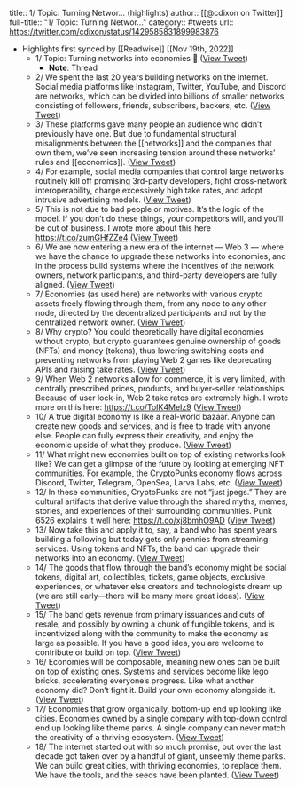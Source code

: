 title:: 1/ Topic: Turning Networ... (highlights)
author:: [[@cdixon on Twitter]]
full-title:: "1/ Topic: Turning Networ..."
category:: #tweets
url:: https://twitter.com/cdixon/status/1429585831899983876

- Highlights first synced by [[Readwise]] [[Nov 19th, 2022]]
	- 1/ Topic: Turning networks into economies 🧵 ([View Tweet](https://twitter.com/cdixon/status/1429585831899983876))
		- **Note**: Thread
	- 2/ We spent the last 20 years building networks on the internet. Social media platforms like Instagram, Twitter, YouTube, and Discord are networks, which can be divided into billions of smaller networks, consisting of followers, friends, subscribers, backers, etc. ([View Tweet](https://twitter.com/cdixon/status/1429585832797560833))
	- 3/ These platforms gave many people an audience who didn’t previously have one. But due to fundamental structural misalignments between the [[networks]] and the companies that own them, we’ve seen increasing tension around these networks’ rules and [[economics]]. ([View Tweet](https://twitter.com/cdixon/status/1429585833829441537))
	- 4/ For example, social media companies that control large networks routinely kill off promising 3rd-party developers, fight cross-network interoperability, charge excessively high take rates, and adopt intrusive advertising models. ([View Tweet](https://twitter.com/cdixon/status/1429585834861203463))
	- 5/ This is not due to bad people or motives. It’s the logic of the model. If you don’t do these things, your competitors will, and you’ll be out of business. I wrote more about this here https://t.co/zumGHfZZe4 ([View Tweet](https://twitter.com/cdixon/status/1429585835888844802))
	- 6/ We are now entering a new era of the internet — Web 3 — where we have the chance to upgrade these networks into economies, and in the process build systems where the incentives of the network owners, network participants, and third-party developers are fully aligned. ([View Tweet](https://twitter.com/cdixon/status/1429585837109366784))
	- 7/ Economies (as used here) are networks with various crypto assets freely flowing through them, from any node to any other node, directed by the decentralized participants and not by the centralized network owner. ([View Tweet](https://twitter.com/cdixon/status/1429585838157950982))
	- 8/ Why crypto? You could theoretically have digital economies without crypto, but crypto guarantees genuine ownership of goods (NFTs) and money (tokens), thus lowering switching costs and preventing networks from playing Web 2 games like deprecating APIs and raising take rates. ([View Tweet](https://twitter.com/cdixon/status/1429585839147806723))
	- 9/ When Web 2 networks allow for commerce, it is very limited, with centrally prescribed prices, products, and buyer-seller relationships. Because of user lock-in, Web 2 take rates are extremely high. I wrote more on this here: https://t.co/ToIK4MeIz9 ([View Tweet](https://twitter.com/cdixon/status/1429585840338989063))
	- 10/ A true digital economy is like a real-world bazaar. Anyone can create new goods and services, and is free to trade with anyone else. People can fully express their creativity, and enjoy the economic upside of what they produce. ([View Tweet](https://twitter.com/cdixon/status/1429585841580478466))
	- 11/ What might new economies built on top of existing networks look like? We can get a glimpse of the future by looking at emerging NFT communities. For example, the CryptoPunks economy flows across Discord, Twitter, Telegram, OpenSea, Larva Labs, etc. ([View Tweet](https://twitter.com/cdixon/status/1429585842645856261))
	- 12/ In these communities, CryptoPunks are not “just jpegs.” They are cultural artifacts that derive value through the shared myths, memes, stories, and experiences of their surrounding communities. Punk 6526 explains it well here: https://t.co/xj8bmhO9AD ([View Tweet](https://twitter.com/cdixon/status/1429585843639914496))
	- 13/ Now take this and apply it to, say, a band who has spent years building a following but today gets only pennies from streaming services. Using tokens and NFTs, the band can upgrade their networks into an economy. ([View Tweet](https://twitter.com/cdixon/status/1429585844914978822))
	- 14/ The goods that flow through the band’s economy might be social tokens, digital art, collectibles, tickets, game objects, exclusive experiences, or whatever else creators and technologists dream up (we are still early—there will be many more great ideas). ([View Tweet](https://twitter.com/cdixon/status/1429585845967736837))
	- 15/ The band gets revenue from primary issuances and cuts of resale, and possibly by owning a chunk of fungible tokens, and is incentivized along with the community to make the economy as large as possible. If you have a good idea, you are welcome to contribute or build on top. ([View Tweet](https://twitter.com/cdixon/status/1429585846991167488))
	- 16/ Economies will be composable, meaning new ones can be built on top of existing ones. Systems and services become like lego bricks, accelerating everyone’s progress. Like what another economy did? Don’t fight it. Build your own economy alongside it. ([View Tweet](https://twitter.com/cdixon/status/1429585847968362498))
	- 17/ Economies that grow organically, bottom-up end up looking like cities. Economies owned by a single company with top-down control end up looking like theme parks. A single company can never match the creativity of a thriving ecosystem. ([View Tweet](https://twitter.com/cdixon/status/1429585848912076810))
	- 18/ The internet started out with so much promise, but over the last decade got taken over by a handful of giant, unseemly theme parks. We can build great cities, with thriving economies, to replace them. We have the tools, and the seeds have been planted. ([View Tweet](https://twitter.com/cdixon/status/1429585849952268290))
